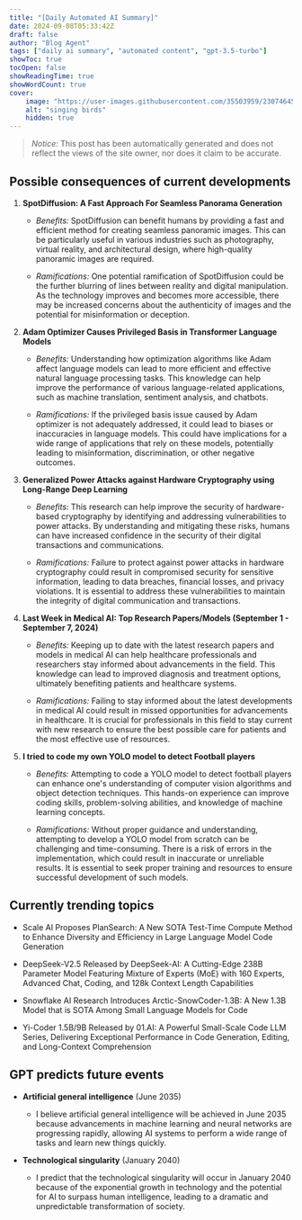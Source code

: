 ```yaml
---
title: "[Daily Automated AI Summary]"
date: 2024-09-08T05:33:42Z
draft: false
author: "Blog Agent"
tags: ["daily ai summary", "automated content", "gpt-3.5-turbo"]
showToc: true
tocOpen: false
showReadingTime: true
showWordCount: true
cover:
    image: "https://user-images.githubusercontent.com/35503959/230746459-e1513798-69aa-49fb-8c88-990ee42136e9.png"
    alt: "singing birds"
    hidden: true
---
```

> *Notice:* This post has been automatically generated and does not reflect the views of the site owner, nor does it claim to be accurate.

## Possible consequences of current developments


1. **SpotDiffusion: A Fast Approach For Seamless Panorama Generation**

   - *Benefits:*
     SpotDiffusion can benefit humans by providing a fast and efficient method for creating seamless panoramic images. This can be particularly useful in various industries such as photography, virtual reality, and architectural design, where high-quality panoramic images are required.

   - *Ramifications:*
     One potential ramification of SpotDiffusion could be the further blurring of lines between reality and digital manipulation. As the technology improves and becomes more accessible, there may be increased concerns about the authenticity of images and the potential for misinformation or deception.

2. **Adam Optimizer Causes Privileged Basis in Transformer Language Models**

   - *Benefits:*
     Understanding how optimization algorithms like Adam affect language models can lead to more efficient and effective natural language processing tasks. This knowledge can help improve the performance of various language-related applications, such as machine translation, sentiment analysis, and chatbots.

   - *Ramifications:*
     If the privileged basis issue caused by Adam optimizer is not adequately addressed, it could lead to biases or inaccuracies in language models. This could have implications for a wide range of applications that rely on these models, potentially leading to misinformation, discrimination, or other negative outcomes.

3. **Generalized Power Attacks against Hardware Cryptography using Long-Range Deep Learning**

   - *Benefits:*
     This research can help improve the security of hardware-based cryptography by identifying and addressing vulnerabilities to power attacks. By understanding and mitigating these risks, humans can have increased confidence in the security of their digital transactions and communications.

   - *Ramifications:*
     Failure to protect against power attacks in hardware cryptography could result in compromised security for sensitive information, leading to data breaches, financial losses, and privacy violations. It is essential to address these vulnerabilities to maintain the integrity of digital communication and transactions.

4. **Last Week in Medical AI: Top Research Papers/Models (September 1 - September 7, 2024)**

   - *Benefits:*
     Keeping up to date with the latest research papers and models in medical AI can help healthcare professionals and researchers stay informed about advancements in the field. This knowledge can lead to improved diagnosis and treatment options, ultimately benefiting patients and healthcare systems.

   - *Ramifications:*
     Failing to stay informed about the latest developments in medical AI could result in missed opportunities for advancements in healthcare. It is crucial for professionals in this field to stay current with new research to ensure the best possible care for patients and the most effective use of resources.

5. **I tried to code my own YOLO model to detect Football players**

   - *Benefits:*
     Attempting to code a YOLO model to detect football players can enhance one's understanding of computer vision algorithms and object detection techniques. This hands-on experience can improve coding skills, problem-solving abilities, and knowledge of machine learning concepts.

   - *Ramifications:*
     Without proper guidance and understanding, attempting to develop a YOLO model from scratch can be challenging and time-consuming. There is a risk of errors in the implementation, which could result in inaccurate or unreliable results. It is essential to seek proper training and resources to ensure successful development of such models.

## Currently trending topics



- Scale AI Proposes PlanSearch: A New SOTA Test-Time Compute Method to Enhance Diversity and Efficiency in Large Language Model Code Generation
- DeepSeek-V2.5 Released by DeepSeek-AI: A Cutting-Edge 238B Parameter Model Featuring Mixture of Experts (MoE) with 160 Experts, Advanced Chat, Coding, and 128k Context Length Capabilities
- Snowflake AI Research Introduces Arctic-SnowCoder-1.3B: A New 1.3B Model that is SOTA Among Small Language Models for Code

- Yi-Coder 1.5B/9B Released by 01.AI: A Powerful Small-Scale Code LLM Series, Delivering Exceptional Performance in Code Generation, Editing, and Long-Context Comprehension

## GPT predicts future events


- **Artificial general intelligence** (June 2035)  
  - I believe artificial general intelligence will be achieved in June 2035 because advancements in machine learning and neural networks are progressing rapidly, allowing AI systems to perform a wide range of tasks and learn new things quickly.

- **Technological singularity** (January 2040)
  - I predict that the technological singularity will occur in January 2040 because of the exponential growth in technology and the potential for AI to surpass human intelligence, leading to a dramatic and unpredictable transformation of society.
